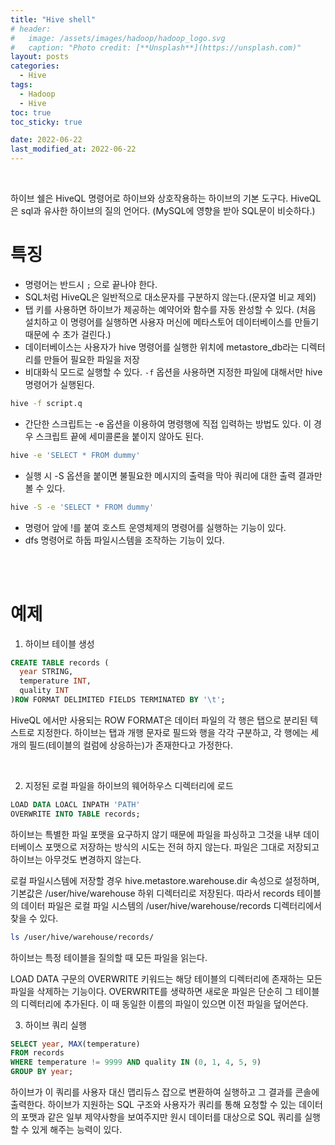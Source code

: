 ```yaml
---
title: "Hive shell"
# header:
#   image: /assets/images/hadoop/hadoop_logo.svg
#   caption: "Photo credit: [**Unsplash**](https://unsplash.com)"
layout: posts
categories:
  - Hive
tags:
  - Hadoop
  - Hive
toc: true
toc_sticky: true

date: 2022-06-22
last_modified_at: 2022-06-22
---
```


<br>

하이브 쉘은 HiveQL 명령어로 하이브와 상호작용하는 하이브의 기본 도구다. HiveQL은 sql과 유사한 하이브의 질의 언어다. (MySQL에 영향을 받아 SQL문이 비슷하다.)

# 특징

* 명령어는 반드시 `;` 으로 끝나야 한다.
* SQL처럼 HiveQL은 일반적으로 대소문자를 구분하지 않는다.(문자열 비교 제외)
* 탭 키를 사용하면 하이브가 제공하는 예약어와 함수를 자동 완성할 수 있다. (처음 설치하고 이 명령어를 실행하면 사용자 머신에 메타스토어 데이터베이스를 만들기 때문에 수 초가 걸린다.)
* 데이터베이스는 사용자가 hive 명령어를 실행한 위치에 metastore_db라는 디렉터리를 만들어 필요한 파일을 저장
* 비대화식 모드로 실행할 수 있다. `-f` 옵션을 사용하면 지정한 파일에 대해서만 hive 명령어가 실행된다.
```bash
hive -f script.q
```
* 간단한 스크립트는 -e 옵션을 이용하여 명령행에 직접 입력하는 방법도 있다. 이 경우 스크립트 끝에 세미콜론을 붙이지 않아도 된다.
```bash
hive -e 'SELECT * FROM dummy'
```
* 실행 시 -S 옵션을 붙이면 불필요한 메시지의 출력을 막아 쿼리에 대한 출력 결과만 볼 수 있다.
```bash
hive -S -e 'SELECT * FROM dummy'
```
* 명령어 앞에 !를 붙여 호스트 운영체제의 명령어를 실행하는 기능이 있다.
* dfs 명령어로 하둡 파일시스템을 조작하는 기능이 있다.

<br><br>

# 예제

1. 하이브 테이블 생성
```SQL
CREATE TABLE records (
  year STRING,
  temperature INT,
  quality INT
)ROW FORMAT DELIMITED FIELDS TERMINATED BY '\t';
```
HiveQL 에서만 사용되는 ROW FORMAT은 데이터 파일의 각 행은 탭으로 분리된 텍스트로 지정한다. 하이브는 탭과 개행 문자로 필드와 행을 각각 구분하고, 각 행에는 세 개의 필드(테이블의 컬럼에 상응하는)가 존재한다고 가정한다.

<br>

2. 지정된 로컬 파일을 하이브의 웨어하우스 디렉터리에 로드

``` SQL
LOAD DATA LOACL INPATH 'PATH'
OVERWRITE INTO TABLE records;
```
하이브는 특별한 파일 포맷을 요구하지 않기 때문에 파일을 파싱하고 그것을 내부 데이터베이스 포맷으로 저장하는 방식의 시도는 전혀 하지 않는다. 파일은 그대로 저장되고 하이브는 아무것도 변경하지 않는다.

로컬 파일시스템에 저장할 경우 hive.metastore.warehouse.dir 속성으로 설정하며, 기본값은 /user/hive/warehouse 하위 디렉터리로 저장된다. 따라서 records 테이블의 데이터 파일은 로컬 파일 시스템의 /user/hive/warehouse/records 디렉터리에서 찾을 수 있다.

``` bash
ls /user/hive/warehouse/records/
```

하이브는 특정 테이블을 질의할 때 모든 파일을 읽는다.

LOAD DATA 구문의 OVERWRITE 키워드는 해당 테이블의 디렉터리에 존재하는 모든 파일을 삭제하는 기능이다. OVERWRITE를 생략하면 새로운 파일은 단순히 그 테이블의 디렉터리에 추가된다. 이 때 동일한 이름의 파일이 있으면 이전 파일을 덮어쓴다.

3. 하이브 쿼리 실행

```SQL
SELECT year, MAX(temperature)
FROM records
WHERE temperature != 9999 AND quality IN (0, 1, 4, 5, 9)
GROUP BY year;
```

하이브가 이 쿼리를 사용자 대신 맵리듀스 잡으로 변환하여 실행하고 그 결과를 콘솔에 출력한다. 하이브가 지원하는 SQL 구조와 사용자가 쿼리를 통해 요청할 수 있는 데이터의 포맷과 같은 일부 제약사항을 보여주지만 원시 데이터를 대상으로 SQL 쿼리를 실행할 수 있게 해주는 능력이 있다.













